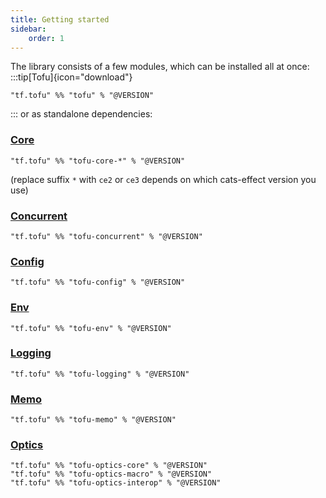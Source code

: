 ```yaml
---
title: Getting started
sidebar:
    order: 1
---
```


The library consists of a few modules, which can be installed all at once:  
:::tip[Tofu]{icon="download"}
```
"tf.tofu" %% "tofu" % "@VERSION"
```  
:::
or as standalone dependencies:

### [Core](/tofu/docs/core/errors/)
```
"tf.tofu" %% "tofu-core-*" % "@VERSION"

```
(replace suffix `*` with `ce2` or `ce3` depends on which cats-effect version you use)

### [Concurrent](/tofu/docs/concurrent/agent/)
```
"tf.tofu" %% "tofu-concurrent" % "@VERSION"
``` 

### [Config](/tofu/docs/utilities/config/)
```
"tf.tofu" %% "tofu-config" % "@VERSION"
``` 

### [Env](/tofu/docs/contextual/env/)
```
"tf.tofu" %% "tofu-env" % "@VERSION"
``` 

### [Logging](/tofu/docs/logging/quickstart/)
```
"tf.tofu" %% "tofu-logging" % "@VERSION"
``` 


### [Memo](/tofu/docs/utilities/memo/)
```
"tf.tofu" %% "tofu-memo" % "@VERSION"
``` 

### [Optics](/tofu/docs/optics/optics/)
```
"tf.tofu" %% "tofu-optics-core" % "@VERSION"
"tf.tofu" %% "tofu-optics-macro" % "@VERSION"
"tf.tofu" %% "tofu-optics-interop" % "@VERSION"
``` 

